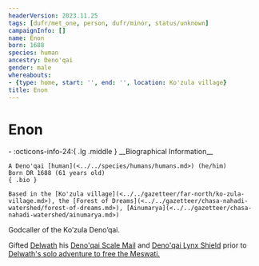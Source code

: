```yaml
---
headerVersion: 2023.11.25
tags: [dufr/met_one, person, dufr/minor, status/unknown]
campaignInfo: []
name: Enon
born: 1688
species: human
ancestry: Deno'qai
gender: male
whereabouts:
- {type: home, start: '', end: '', location: Ko'zula village}
title: Enon
---
```

# Enon
<div class="grid cards ext-narrow-margin ext-one-column" markdown>
- :octicons-info-24:{ .lg .middle } __Biographical Information__

    A Deno'qai [human](<../../species/humans/humans.md>) (he/him)  
    Born DR 1688 (61 years old)  
    { .bio }

    Based in the [Ko'zula village](<../../gazetteer/far-north/ko-zula-village.md>), the [Forest of Dreams](<../../gazetteer/chasa-nahadi-watershed/forest-of-dreams.md>), [Ainumarya](<../../gazetteer/chasa-nahadi-watershed/ainumarya.md>)
</div>


Godcaller of the Ko’zula Deno’qai. 

Gifted [Delwath](<../pcs/dunmar-fellowship/delwath.md>) his [Deno'qai Scale Mail](<../../campaigns/dunmari-frontier/treasure/notable-items/deno-qai-scale-mail.md>) and [Deno'qai Lynx Shield](<../../campaigns/dunmari-frontier/treasure/notable-items/deno-qai-lynx-shield.md>) prior to [Delwath's solo adventure to free the Meswati.](<../../campaigns/dunmari-frontier/session-notes/session-53-dufr.md>)


